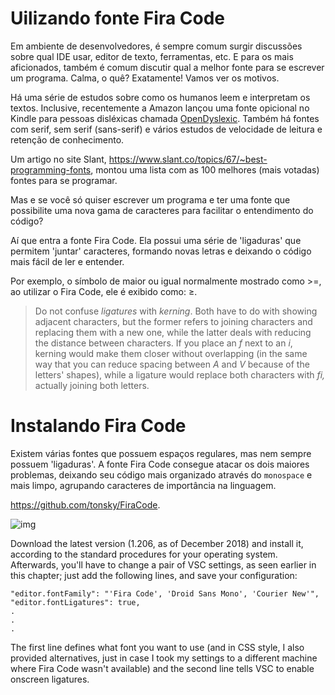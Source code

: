 # Uilizando fonte Fira Code

Em ambiente de desenvolvedores, é sempre comum surgir discussões sobre qual IDE usar, editor de texto, ferramentas, etc. E para os mais aficionados, também é comum discutir qual a melhor fonte para se escrever um programa. Calma, o quê? Exatamente! Vamos ver os motivos.

Há uma série de estudos sobre como os humanos leem e interpretam os textos. Inclusive, recentemente a Amazon lançou uma fonte opicional no Kindle para pessoas disléxicas chamada [OpenDyslexic](https://en.wikipedia.org/wiki/OpenDyslexic). Também há fontes com serif, sem serif (sans-serif) e vários estudos de velocidade de leitura e retenção de conhecimento.

Um artigo no site Slant, https://www.slant.co/topics/67/~best-programming-fonts, montou uma lista com as 100 melhores (mais votadas) fontes para se programar.

Mas e se você só quiser escrever um programa e ter uma fonte que possibilite uma nova gama de caracteres para facilitar o entendimento do código?

Aí que entra a fonte Fira Code. Ela possui uma série de 'ligaduras' que permitem 'juntar' caracteres, formando novas letras e deixando o código mais fácil de ler e entender.

Por exemplo, o símbolo de maior ou igual normalmente mostrado como >=, ao utilizar o Fira Code, ele é exibido como: ≥.

> Do not confuse *ligatures* with *kerning*. Both have to do with showing adjacent characters, but the former refers to joining characters and replacing them with a new one, while the latter deals with reducing the distance between characters. If you place an *f* next to an *i*, kerning would make them closer without overlapping (in the same way that you can reduce spacing between *A* and *V* because of the letters' shapes), while a ligature would replace both characters with *fi,* actually joining both letters.



# Instalando Fira Code

Existem várias fontes que possuem espaços regulares, mas nem sempre possuem 'ligaduras'. A fonte Fira Code consegue atacar os dois maiores problemas, deixando seu código mais organizado através do `monospace` e mais limpo, agrupando caracteres de importância na linguagem.

https://github.com/tonsky/FiraCode. 

![img](https://github.com/tonsky/FiraCode/raw/master/showcases/all_ligatures.png)



Download the latest version (1.206, as of December 2018) and install it, according to the standard procedures for your operating system. Afterwards, you'll have to change a pair of VSC settings, as seen earlier in this chapter; just add the following lines, and save your configuration:

```
"editor.fontFamily": "'Fira Code', 'Droid Sans Mono', 'Courier New'",
"editor.fontLigatures": true,
.
.
.
```

The first line defines what font you want to use (and in CSS style, I also provided alternatives, just in case I took my settings to a different machine where Fira Code wasn't available) and the second line tells VSC to enable onscreen ligatures.